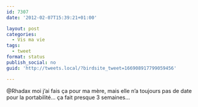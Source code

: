 ```yaml
---
id: 7307
date: '2012-02-07T15:39:21+01:00'

layout: post
categories:
  - Vis ma vie
tags:
  - tweet
format: status
publish_social: no
guid: 'http://tweets.local/?birdsite_tweet=166908917799059456'

---
```


@Rhadax moi j’ai fais ça pour ma mère, mais elle n’a toujours pas de date pour la portabilité… ça fait presque 3 semaines…